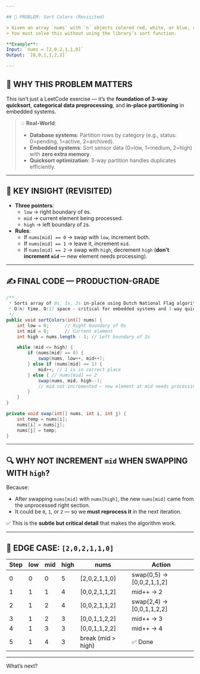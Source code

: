 ```yaml
---

## 🎯 PROBLEM: Sort Colors (Revisited)

> Given an array `nums` with `n` objects colored red, white, or blue, represented by integers `0`, `1`, and `2` respectively, **sort them in-place** so that objects of the same color are adjacent, with the colors in the order red, white, and blue.  
> You must solve this without using the library’s sort function.

**Example**:  
Input: `nums = [2,0,2,1,1,0]`  
Output: `[0,0,1,1,2,2]`

---
```


## 🧠 WHY THIS PROBLEM MATTERS

This isn’t just a LeetCode exercise — it’s the **foundation of 3-way quicksort**, **categorical data preprocessing**, and **in-place partitioning** in embedded systems.

> 💡 **Real-World**:  
> - **Database systems**: Partition rows by category (e.g., status: 0=pending, 1=active, 2=archived).  
> - **Embedded systems**: Sort sensor data (0=low, 1=medium, 2=high) with **zero extra memory**.  
> - **Quicksort optimization**: 3-way partition handles duplicates efficiently.

---

## 🔄 KEY INSIGHT (REVISITED)

- **Three pointers**:
  - `low` → right boundary of `0`s.
  - `mid` → current element being processed.
  - `high` → left boundary of `2`s.
- **Rules**:
  - If `nums[mid] == 0` → swap with `low`, increment both.
  - If `nums[mid] == 1` → leave it, increment `mid`.
  - If `nums[mid] == 2` → swap with `high`, decrement `high` (**don’t increment `mid`** — new element needs processing).

---

## ✍️ FINAL CODE — PRODUCTION-GRADE

```java
/**
 * Sorts array of 0s, 1s, 2s in-place using Dutch National Flag algorithm.
 * O(n) time, O(1) space — critical for embedded systems and 3-way quicksort.
 */
public void sortColors(int[] nums) {
    int low = 0;      // Right boundary of 0s
    int mid = 0;      // Current element
    int high = nums.length - 1; // Left boundary of 2s

    while (mid <= high) {
        if (nums[mid] == 0) {
            swap(nums, low++, mid++);
        } else if (nums[mid] == 1) {
            mid++; // 1 is in correct place
        } else { // nums[mid] == 2
            swap(nums, mid, high--);
            // mid not incremented — new element at mid needs processing
        }
    }
}

private void swap(int[] nums, int i, int j) {
    int temp = nums[i];
    nums[i] = nums[j];
    nums[j] = temp;
}
```

---

## 🔍 WHY NOT INCREMENT `mid` WHEN SWAPPING WITH `high`?

Because:
- After swapping `nums[mid]` with `nums[high]`, the new `nums[mid]` came from the unprocessed right section.
- It could be `0`, `1`, or `2` — so we **must reprocess it** in the next iteration.

✅ This is the **subtle but critical detail** that makes the algorithm work.

---

## 🧪 EDGE CASE: `[2,0,2,1,1,0]`

| Step | low | mid | high | nums               | Action          |
|------|-----|-----|------|--------------------|-----------------|
| 0    | 0   | 0   | 5    | [2,0,2,1,1,0]      | swap(0,5) → [0,0,2,1,1,2] |
| 1    | 1   | 1   | 4    | [0,0,2,1,1,2]      | mid++ → 2       |
| 2    | 1   | 2   | 4    | [0,0,2,1,1,2]      | swap(2,4) → [0,0,1,1,2,2] |
| 3    | 1   | 2   | 3    | [0,0,1,1,2,2]      | mid++ → 3       |
| 4    | 1   | 3   | 3    | [0,0,1,1,2,2]      | mid++ → 4       |
| 5    | 1   | 4   | 3    | break (mid > high) | ✅ Done         |

---



What’s next?
